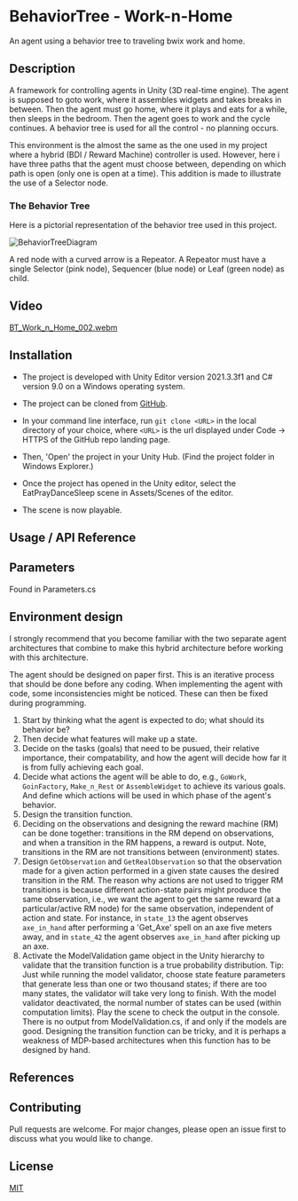 # BehaviorTree - Work-n-Home
 An agent using a behavior tree to traveling bwix work and home.
 
## Description
A framework for controlling agents in Unity (3D real-time engine).
The agent is supposed to goto work, where it assembles widgets and takes breaks in between. Then the agent must go home, where it plays and eats for a while, then sleeps in the bedroom. Then the agent goes to work and the cycle continues. A behavior tree is used for all the control - no planning occurs.

This environment is the almost the same as the one used in my project where a hybrid (BDI / Reward Machine) controller is used. However, here i have three paths that the agent must choose between, depending on which path is open (only one is open at a time). This addition is made to illustrate the use of a Selector node.

### The Behavior Tree

Here is a pictorial representation of the behavior tree used in this project.

![BehaviorTreeDiagram](https://user-images.githubusercontent.com/41202408/193812477-90a43a03-6703-4bde-b6ab-e65a193c8361.png)

A red node with a curved arrow is a Repeator. A Repeator must have a single Selector (pink node), Sequencer (blue node) or Leaf (green node) as child.

## Video

[BT_Work_n_Home_002.webm](https://user-images.githubusercontent.com/41202408/193794383-e68cece9-b7f5-4eaa-b94a-d9861b8ade9f.webm)


## Installation
- The project is developed with Unity Editor version 2021.3.3f1 and C# version 9.0 on a Windows operating system.

- The project can be cloned from [GitHub](https://github.com/GavinRens/BehaviorTree-Agen---Work_n_Home).

- In your command line interface, run `git clone <URL>` in the local directory of your choice, where `<URL>` is the url displayed under Code -> HTTPS of the GitHub repo landing page.

- Then, 'Open' the project in your Unity Hub. (Find the project folder in Windows Explorer.)

- Once the project has opened in the Unity editor, select the EatPrayDanceSleep scene in Assets/Scenes of the editor.

- The scene is now playable.

## Usage / API Reference
 
## Parameters
Found in Parameters.cs



## Environment design
I strongly recommend that you become familiar with the two separate agent architectures that combine to make this hybrid architecture before working with this architecture.

The agent should be designed on paper first. This is an iterative process that should be done before any coding. When implementing the agent with code, some inconsistencies might be noticed. These can then be fixed during programming.

1. Start by thinking what the agent is expected to do; what should its behavior be?
2. Then decide what features will make up a state.
3. Decide on the tasks (goals) that need to be pusued, their relative importance, their compatability, and how the agent will decide how far it is from fully achieving each goal.
4. Decide what actions the agent will be able to do, e.g., `GoWork`, `GoinFactory`, `Make_n_Rest` or `AssembleWidget` to achieve its various goals. And define which actions will be used in which phase of the agent's behavior.
5. Design the transition function.
6. Deciding on the observations and designing the reward machine (RM) can be done together: transitions in the RM depend on observations, and when a transition in the RM happens, a reward is output. Note, transitions in the RM are not transitions between (environment) states.
7. Design `GetObservation` and `GetRealObservation` so that the observation made for a given action performed in a given state causes the desired transition in the RM. The reason why actions are not used to trigger RM transitions is because different action-state pairs might produce the same observation, i.e., we want the agent to get the same reward (at a particular/active RM node) for the same observation, independent of action and state. For instance, in `state_13` the agent observes `axe_in_hand` after performing a 'Get_Axe' spell on an axe five meters away, and in `state_42` the agent observes `axe_in_hand` after picking up an axe.
8. Activate the ModelValidation game object in the Unity hierarchy to validate that the transition function is a true probability distribution. Tip: Just while running the model validator, choose state feature parameters that generate less than one or two thousand states; if there are too many states, the validator will take very long to finish. With the model validator deactivated, the normal number of states can be used (within computation limits). Play the scene to check the output in the console. There is no output from ModelValidation.cs, if and only if the models are good. Designing the transition function can be tricky, and it is perhaps a weakness of MDP-based architectures when this function has to be designed by hand.

## References


## Contributing
Pull requests are welcome. For major changes, please open an issue first to discuss what you would like to change.

## License
[MIT](https://choosealicense.com/licenses/mit/)


